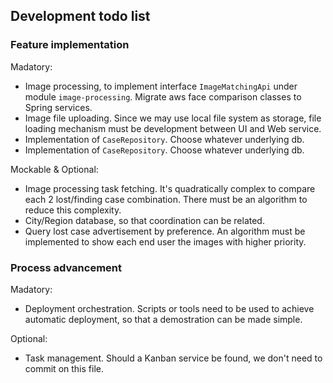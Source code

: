 ## Development todo list

### Feature implementation

Madatory:

* Image processing, to implement interface `ImageMatchingApi` under module `image-processing`. Migrate aws face comparison classes to Spring services.
* Image file uploading. Since we may use local file system as storage, file loading mechanism must be development between UI and Web service.
* Implementation of `CaseRepository`. Choose whatever underlying db.
* Implementation of `CaseRepository`. Choose whatever underlying db.

Mockable & Optional:

* Image processing task fetching. It's quadratically complex to compare each 2 lost/finding case combination. There must be an algorithm to reduce this complexity.
* City/Region database, so that coordination can be related.
* Query lost case advertisement by preference. An algorithm must be implemented to show each end user the images with higher priority.

### Process advancement

Madatory:

* Deployment orchestration. Scripts or tools need to be used to achieve automatic deployment, so that a demostration can be made simple.

Optional:

* Task management. Should a Kanban service be found, we don't need to commit on this file.